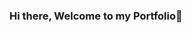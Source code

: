### Hi there, Welcome to my Portfolio👋

<!--
**KabeloMbewe/KabeloMbewe** is a ✨ _special_ ✨ repository because its `README.md` (this file) appears on your GitHub profile.


